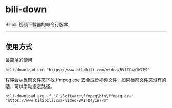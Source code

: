 # bili-down
Bilibili 视频下载器的命令行版本

---

## 使用方式

最简单的使用
```shell
bili-download.exe "https://www.bilibili.com/video/BV1TD4y1W7PS"
```

程序会从当前文件夹下找 ffmpeg.exe 去合成音视频文件，如果当前文件夹没有的话，可以手动指定路径。
```shell
bili-download.exe -f "C:\Software\ffmpeg\bin\ffmpeg.exe" "https://www.bilibili.com/video/BV1TD4y1W7PS"
```